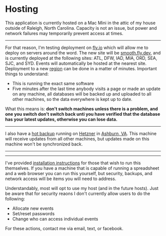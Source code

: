# Hosting

This application is currently hosted on a Mac Mini in the attic of
my house outside of Raleigh, North Carolina.  Capacity is not an issue,
but power and network failures may temporarily prevent access at times.

---

For that reason, I'm testing deployment on [fly.io](https://fly.io/) which will
allow me to deploy on servers around the word.  The new site will be
[smooth.fly.dev](https://smooth.fly.dev/), and is currently deployed
at the following sites: ATL, DFW, IAD, MIA, ORD, SEA, SJC, and SYD.  Events will
automatically be hosted at the nearest site.  Deployment to a
new [region](https://fly.io/docs/reference/regions/) can be done in
a matter of minutes.  Important things to understand:

   * This is running the exact same software
   * Five minutes after the last time anybody visits a page or made an update on any machine, all databases will be backed up and uploaded to all other machines, so the data everywhere is kept up to date.

What this means is: **don't switch machines unless there is a problem, and one you switch don't switch back unti you have verified that the database has your latest updates, otherwise you can lose data.**

---

I also have a [hot backup](https://hetzner.intertwingly.net/showcase/)
running on [Hetzner](https://www.hetzner.com/) in [Ashburn, VA](https://www.hetzner.com/news/11-21-usa-cloud/).  This machine will receive updates from all other machines, but updates made on this machine won't be synchronized back.

---



---

I've provided [installation instructions](https://github.com/rubys/showcase#getting-up-and-running---bare-metal-one-event)
for those that wish to run this themselves.  If you have a machine that is capable of running a spreadsheet and
a web browser you can run this yourself, but security, backups, and network access will be items you will need
to address.

Understandably, most will opt to use my host (and in the future hosts).  Just be aware that
for security reaons I don't currently allow users to do the following:

  * Allocate new events
  * Set/reset passwords
  * Change who can access individual events

For these actions, contact me via email, text, or facebook.